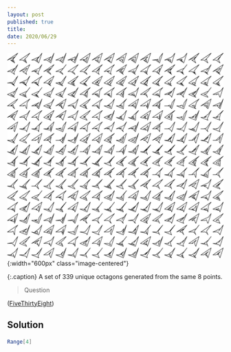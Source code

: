 ```yaml
---
layout: post
published: true
title: 
date: 2020/06/29
---
```


![](/img/2020-06-26-octagons.png){:width="600px" class="image-centered"}

{:.caption}
A set of $339$ unique octagons generated from the same $8$ points.

>Question

<!--more-->

([FiveThirtyEight](URL))

## Solution

```mathematica
Range[4]
```

<br>


